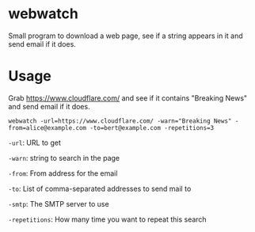 # webwatch

Small program to download a web page, see if a string appears in it
and send email if it does.

# Usage

Grab https://www.cloudflare.com/ and see if it contains "Breaking
News" and send email if it does.

```webwatch -url=https://www.cloudflare.com/ -warn="Breaking News" -from=alice@example.com -to=bert@example.com -repetitions=3```

`-url`: URL to get

`-warn`: string to search in the page

`-from`: From address for the email

`-to`: List of comma-separated addresses to send mail to

`-smtp`: The SMTP server to use

`-repetitions`: How many time you want to repeat this search
